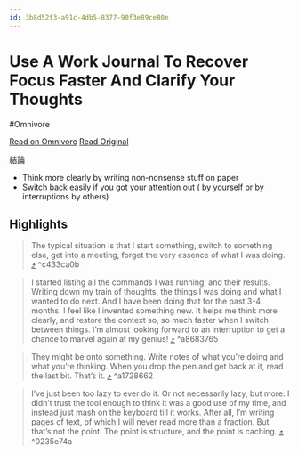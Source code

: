 ```yaml
---
id: 3b8d52f3-a91c-4db5-8377-90f3e89ce80e
---
```


# Use A Work Journal To Recover Focus Faster And Clarify Your Thoughts
#Omnivore

[Read on Omnivore](https://omnivore.app/me/use-a-work-journal-to-recover-focus-faster-and-clarify-your-thou-190af483ce6)
[Read Original](https://fev.al/posts/work-journal/)



結論
- Think more clearly by writing non-nonsense stuff on paper
- Switch back easily if you got your attention out ( by yourself or by interruptions by others)


## Highlights

> The typical situation is that I start something, switch to something else, get into a meeting, forget the very essence of what I was doing. [⤴️](https://omnivore.app/me/use-a-work-journal-to-recover-focus-faster-and-clarify-your-thou-190af483ce6#c433ca0b-2dc9-43b4-b916-c2a0f3af5bd3)  ^c433ca0b

> I started listing all the commands I was running, and their results. Writing down my train of thoughts, the things I was doing and what I wanted to do next. And I have been doing that for the past 3-4 months. I feel like I invented something new. It helps me think more clearly, and restore the context so, so much faster when I switch between things. I’m almost looking forward to an interruption to get a chance to marvel again at my genius! [⤴️](https://omnivore.app/me/use-a-work-journal-to-recover-focus-faster-and-clarify-your-thou-190af483ce6#a8683765-782c-4394-b655-43d4c16e2bee)  ^a8683765

> They might be onto something. Write notes of what you’re doing and what you’re thinking. When you drop the pen and get back at it, read the last bit. That’s it. [⤴️](https://omnivore.app/me/use-a-work-journal-to-recover-focus-faster-and-clarify-your-thou-190af483ce6#a1728662-5f96-4e6d-8541-193d6ee58184)  ^a1728662

> I’ve just been too lazy to ever do it. Or not necessarily lazy, but more: I didn’t trust the tool enough to think it was a good use of my time, and instead just mash on the keyboard till it works. After all, I’m writing pages of text, of which I will never read more than a fraction. But that’s not the point. The point is structure, and the point is caching. [⤴️](https://omnivore.app/me/use-a-work-journal-to-recover-focus-faster-and-clarify-your-thou-190af483ce6#0235e74a-0871-4c9b-b40e-3ee5e8a2ab8a)  ^0235e74a

